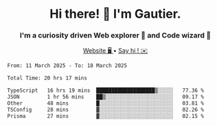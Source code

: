 <h1 align="center">Hi there! 👋 I'm Gautier.</h1>
<h3 align="center">I'm a curiosity driven Web explorer 🚀 and Code wizard 🧙</h3>

<p align="center">
  <a href="https://xisabla.github.io/">Website 🖥️ </a> •
  <a href="mailto:xisabla.dev@gmail.com">Say hi ! ✉️</a>
</p>

<!--START_SECTION:waka-->

```txt
From: 11 March 2025 - To: 18 March 2025

Total Time: 20 hrs 17 mins

TypeScript   16 hrs 19 mins  ███████████████████▒░░░░░   77.36 %
JSON         1 hr 56 mins    ██▒░░░░░░░░░░░░░░░░░░░░░░   09.17 %
Other        48 mins         █░░░░░░░░░░░░░░░░░░░░░░░░   03.81 %
TSConfig     28 mins         ▓░░░░░░░░░░░░░░░░░░░░░░░░   02.26 %
Prisma       27 mins         ▓░░░░░░░░░░░░░░░░░░░░░░░░   02.15 %
```

<!--END_SECTION:waka-->
